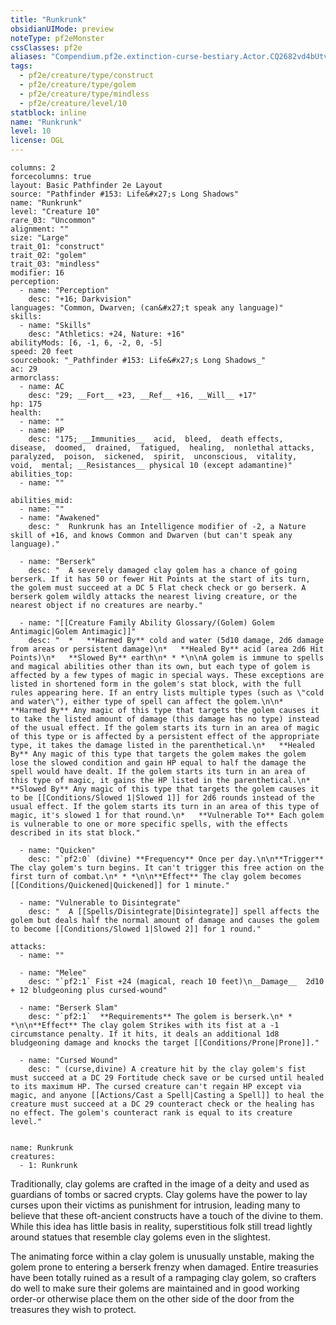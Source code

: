 ```yaml
---
title: "Runkrunk"
obsidianUIMode: preview
noteType: pf2eMonster
cssClasses: pf2e
aliases: "Compendium.pf2e.extinction-curse-bestiary.Actor.CQ2682vd4bUtvKQX" 
tags:
  - pf2e/creature/type/construct
  - pf2e/creature/type/golem
  - pf2e/creature/type/mindless
  - pf2e/creature/level/10
statblock: inline
name: "Runkrunk"
level: 10
license: OGL
---
```


```statblock
columns: 2
forcecolumns: true
layout: Basic Pathfinder 2e Layout
source: "Pathfinder #153: Life&#x27;s Long Shadows"
name: "Runkrunk"
level: "Creature 10"
rare_03: "Uncommon"
alignment: ""
size: "Large"
trait_01: "construct"
trait_02: "golem"
trait_03: "mindless"
modifier: 16
perception:
  - name: "Perception"
    desc: "+16; Darkvision"
languages: "Common, Dwarven; (can&#x27;t speak any language)"
skills:
  - name: "Skills"
    desc: "Athletics: +24, Nature: +16"
abilityMods: [6, -1, 6, -2, 0, -5]
speed: 20 feet
sourcebook: "_Pathfinder #153: Life&#x27;s Long Shadows_"
ac: 29
armorclass:
  - name: AC
    desc: "29; __Fort__ +23, __Ref__ +16, __Will__ +17"
hp: 175
health:
  - name: ""
  - name: HP
    desc: "175; __Immunities__  acid,  bleed,  death effects,  disease,  doomed,  drained,  fatigued,  healing,  nonlethal attacks,  paralyzed,  poison,  sickened,  spirit,  unconscious,  vitality,  void,  mental; __Resistances__ physical 10 (except adamantine)"
abilities_top:
  - name: ""

abilities_mid:
  - name: ""
  - name: "Awakened"
    desc: "  Runkrunk has an Intelligence modifier of -2, a Nature skill of +16, and knows Common and Dwarven (but can't speak any language)."

  - name: "Berserk"
    desc: "  A severely damaged clay golem has a chance of going berserk. If it has 50 or fewer Hit Points at the start of its turn, the golem must succeed at a DC 5 Flat check check or go berserk. A berserk golem wildly attacks the nearest living creature, or the nearest object if no creatures are nearby."

  - name: "[[Creature Family Ability Glossary/(Golem) Golem Antimagic|Golem Antimagic]]"
    desc: "  *   **Harmed By** cold and water (5d10 damage, 2d6 damage from areas or persistent damage)\n*   **Healed By** acid (area 2d6 Hit Points)\n*   **Slowed By** earth\n* * *\n\nA golem is immune to spells and magical abilities other than its own, but each type of golem is affected by a few types of magic in special ways. These exceptions are listed in shortened form in the golem's stat block, with the full rules appearing here. If an entry lists multiple types (such as \"cold and water\"), either type of spell can affect the golem.\n\n*   **Harmed By** Any magic of this type that targets the golem causes it to take the listed amount of damage (this damage has no type) instead of the usual effect. If the golem starts its turn in an area of magic of this type or is affected by a persistent effect of the appropriate type, it takes the damage listed in the parenthetical.\n*   **Healed By** Any magic of this type that targets the golem makes the golem lose the slowed condition and gain HP equal to half the damage the spell would have dealt. If the golem starts its turn in an area of this type of magic, it gains the HP listed in the parenthetical.\n*   **Slowed By** Any magic of this type that targets the golem causes it to be [[Conditions/Slowed 1|Slowed 1]] for 2d6 rounds instead of the usual effect. If the golem starts its turn in an area of this type of magic, it's slowed 1 for that round.\n*   **Vulnerable To** Each golem is vulnerable to one or more specific spells, with the effects described in its stat block."

  - name: "Quicken"
    desc: "`pf2:0` (divine) **Frequency** Once per day.\n\n**Trigger** The clay golem's turn begins. It can't trigger this free action on the first turn of combat.\n* * *\n\n**Effect** The clay golem becomes [[Conditions/Quickened|Quickened]] for 1 minute."

  - name: "Vulnerable to Disintegrate"
    desc: "  A [[Spells/Disintegrate|Disintegrate]] spell affects the golem but deals half the normal amount of damage and causes the golem to become [[Conditions/Slowed 1|Slowed 2]] for 1 round."

attacks:
  - name: ""

  - name: "Melee"
    desc: "`pf2:1` Fist +24 (magical, reach 10 feet)\n__Damage__  2d10 + 12 bludgeoning plus cursed-wound"

  - name: "Berserk Slam"
    desc: "`pf2:1`  **Requirements** The golem is berserk.\n* * *\n\n**Effect** The clay golem Strikes with its fist at a -1 circumstance penalty. If it hits, it deals an additional 1d8 bludgeoning damage and knocks the target [[Conditions/Prone|Prone]]."

  - name: "Cursed Wound"
    desc: " (curse,divine) A creature hit by the clay golem's fist must succeed at a DC 29 Fortitude check save or be cursed until healed to its maximum HP. The cursed creature can't regain HP except via magic, and anyone [[Actions/Cast a Spell|Casting a Spell]] to heal the creature must succeed at a DC 29 counteract check or the healing has no effect. The golem's counteract rank is equal to its creature level."
 
```

```encounter-table
name: Runkrunk
creatures:
  - 1: Runkrunk
```



Traditionally, clay golems are crafted in the image of a deity and used as guardians of tombs or sacred crypts. Clay golems have the power to lay curses upon their victims as punishment for intrusion, leading many to believe that these oft-ancient constructs have a touch of the divine to them. While this idea has little basis in reality, superstitious folk still tread lightly around statues that resemble clay golems even in the slightest.

The animating force within a clay golem is unusually unstable, making the golem prone to entering a berserk frenzy when damaged. Entire treasuries have been totally ruined as a result of a rampaging clay golem, so crafters do well to make sure their golems are maintained and in good working order-or otherwise place them on the other side of the door from the treasures they wish to protect.
